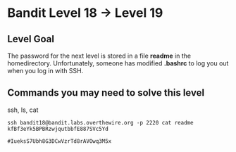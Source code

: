 # Bandit Level 18 → Level 19

## Level Goal

The password for the next level is stored in a file **readme** in the homedirectory. Unfortunately, someone has modified **.bashrc** to log you out when you log in with SSH.

## Commands you may need to solve this level

ssh, ls, cat



```
ssh bandit18@bandit.labs.overthewire.org -p 2220 cat readme
kfBf3eYk5BPBRzwjqutbbfE887SVc5Yd

#IueksS7Ubh8G3DCwVzrTd8rAVOwq3M5x
```